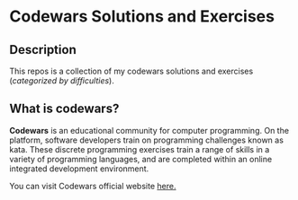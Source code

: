 # Codewars Solutions and Exercises

## Description

This repos is a collection of my codewars solutions and exercises (_categorized by difficulties_).

## What is codewars?

**Codewars** is an educational community for computer programming. On the platform, software developers train on programming challenges known as kata. These discrete programming exercises train a range of skills in a variety of programming languages, and are completed within an online integrated development environment.

You can visit Codewars official website [here.](https://www.codewars.com/)
